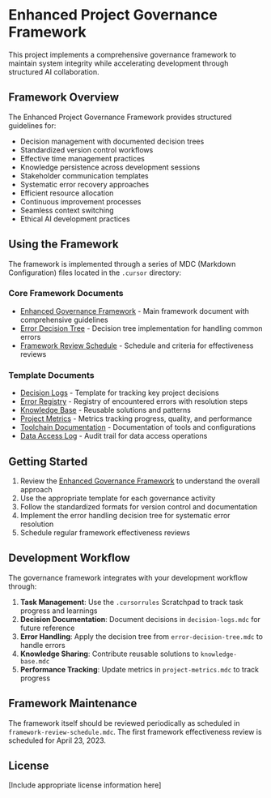 # Enhanced Project Governance Framework

This project implements a comprehensive governance framework to maintain system integrity while accelerating development through structured AI collaboration.

## Framework Overview

The Enhanced Project Governance Framework provides structured guidelines for:

- Decision management with documented decision trees
- Standardized version control workflows
- Effective time management practices
- Knowledge persistence across development sessions
- Stakeholder communication templates
- Systematic error recovery approaches
- Efficient resource allocation
- Continuous improvement processes
- Seamless context switching
- Ethical AI development practices

## Using the Framework

The framework is implemented through a series of MDC (Markdown Configuration) files located in the `.cursor` directory:

### Core Framework Documents

- [Enhanced Governance Framework](.cursor/enhanced-governance-framework.mdc) - Main framework document with comprehensive guidelines
- [Error Decision Tree](.cursor/error-decision-tree.mdc) - Decision tree implementation for handling common errors
- [Framework Review Schedule](.cursor/framework-review-schedule.mdc) - Schedule and criteria for effectiveness reviews

### Template Documents

- [Decision Logs](.cursor/decision-logs.mdc) - Template for tracking key project decisions
- [Error Registry](.cursor/error-registry.mdc) - Registry of encountered errors with resolution steps
- [Knowledge Base](.cursor/knowledge-base.mdc) - Reusable solutions and patterns
- [Project Metrics](.cursor/project-metrics.mdc) - Metrics tracking progress, quality, and performance
- [Toolchain Documentation](.cursor/toolchain.mdc) - Documentation of tools and configurations
- [Data Access Log](.cursor/data-access-log.mdc) - Audit trail for data access operations

## Getting Started

1. Review the [Enhanced Governance Framework](.cursor/enhanced-governance-framework.mdc) to understand the overall approach
2. Use the appropriate template for each governance activity
3. Follow the standardized formats for version control and documentation
4. Implement the error handling decision tree for systematic error resolution
5. Schedule regular framework effectiveness reviews

## Development Workflow

The governance framework integrates with your development workflow through:

1. **Task Management**: Use the `.cursorrules` Scratchpad to track task progress and learnings
2. **Decision Documentation**: Document decisions in `decision-logs.mdc` for future reference
3. **Error Handling**: Apply the decision tree from `error-decision-tree.mdc` to handle errors
4. **Knowledge Sharing**: Contribute reusable solutions to `knowledge-base.mdc`
5. **Performance Tracking**: Update metrics in `project-metrics.mdc` to track progress

## Framework Maintenance

The framework itself should be reviewed periodically as scheduled in `framework-review-schedule.mdc`. The first framework effectiveness review is scheduled for April 23, 2023.

## License

[Include appropriate license information here]
